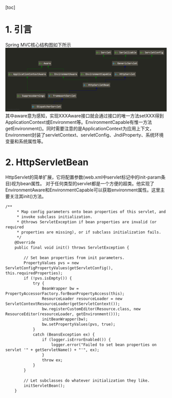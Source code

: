 [toc]
# 1. 引言
Spring MVC核心结构图如下所示
![DispatcherServlet结构图](https://raw.githubusercontent.com/little-motor/uml/master/Spring/springmvc/DispatcherServlet.png)
其中aware意为感知，实现XXXAware接口就会通过接口的唯一方法setXXX得到ApplicationContext或Environment等。EnvironmentCapable有惟一方法getEnvironment()。同时需要注意的是ApplicationContext为应用上下文，Environment封装了servletContext、servletConfig、JndiProperty、系统环境变量和系统属性等。
# 2. HttpServletBean
HttpServlet的简单扩展，它将配置参数(web.xml中servlet标记中的init-param条目)视为bean属性。
对于任何类型的servlet都是一个方便的超类。他实现了EnvironmentAware和EnvironmentCapable可以获取environment属性。这里主要关注其init()方法。
```
/**
	 * Map config parameters onto bean properties of this servlet, and
	 * invoke subclass initialization.
	 * @throws ServletException if bean properties are invalid (or required
	 * properties are missing), or if subclass initialization fails.
	 */
	@Override
	public final void init() throws ServletException {

		// Set bean properties from init parameters.
		PropertyValues pvs = new ServletConfigPropertyValues(getServletConfig(), this.requiredProperties);
		if (!pvs.isEmpty()) {
			try {
				BeanWrapper bw = PropertyAccessorFactory.forBeanPropertyAccess(this);
				ResourceLoader resourceLoader = new ServletContextResourceLoader(getServletContext());
				bw.registerCustomEditor(Resource.class, new ResourceEditor(resourceLoader, getEnvironment()));
				initBeanWrapper(bw);
				bw.setPropertyValues(pvs, true);
			}
			catch (BeansException ex) {
				if (logger.isErrorEnabled()) {
					logger.error("Failed to set bean properties on servlet '" + getServletName() + "'", ex);
				}
				throw ex;
			}
		}

		// Let subclasses do whatever initialization they like.
		initServletBean();
	}
```